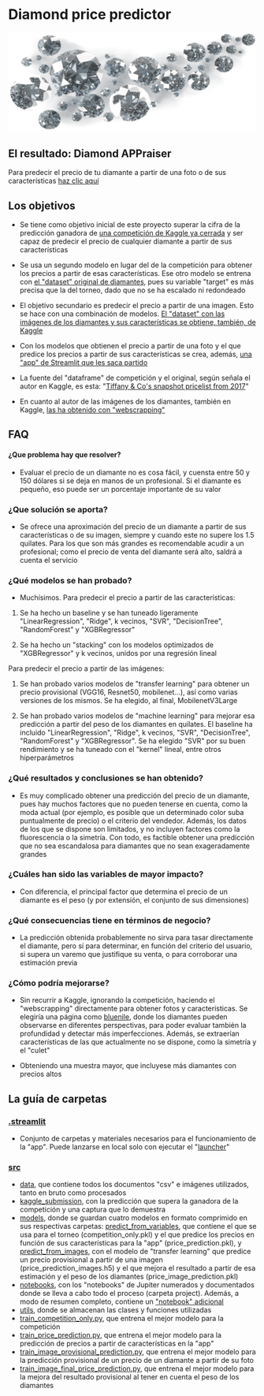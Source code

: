 # Diamond price predictor
<p align="center">
    <img src="/.streamlit/images/front_picture.png" width="1000">
</p>

## El resultado: Diamond APPraiser

Para predecir el precio de tu diamante a partir de una foto o de sus características [haz clic aquí](https://rogerperello-machine-learning-diamon--streamlitfilesmain-bke5k8.streamlit.app/)

## Los objetivos
- Se tiene como objetivo inicial de este proyecto superar la cifra de la predicción ganadora de [una competición de Kaggle ya cerrada](https://www.kaggle.com/competitions/diamonds-part-datamad0122/) y ser capaz de predecir el precio de cualquier diamante a partir de sus características

- Se usa un segundo modelo en lugar del de la competición para obtener los precios a partir de esas características. Ese otro modelo se entrena con [el "dataset" original de diamantes](https://www.kaggle.com/datasets/swatikhedekar/price-prediction-of-diamond), pues su variable "target" es más precisa que la del torneo, dado que no se ha escalado ni redondeado

- El objetivo secundario es predecir el precio a partir de una imagen. Esto se hace con una combinación de modelos. [El "dataset" con las imágenes de los diamantes y sus características se obtiene, también, de Kaggle](https://www.kaggle.com/datasets/harshitlakhani/natural-diamonds-prices-images)

- Con los modelos que obtienen el precio a partir de una foto y el que predice los precios a partir de sus características se crea, además, [una "app" de Streamlit que les saca partido](https://rogerperello-machine-learning-diamon--streamlitfilesmain-bke5k8.streamlit.app/)

- La fuente del "dataframe" de competición y el original, según señala el autor en Kaggle, es esta: "[Tiffany & Co's snapshot pricelist from 2017](https://www.chegg.com/homework-help/questions-and-answers/data-source-tiffany-co-s-snapshot-price-list-2017-data-detail-ofiginal-dataset-peblishod-t-q103429046)" 

- En cuanto al autor de las imágenes de los diamantes, también en Kaggle, [las ha obtenido con "webscrapping"](https://capitalwholesalediamonds.com/)

## FAQ

#### ¿Que problema hay que resolver?

- Evaluar el precio de un diamante no es cosa fácil, y cuensta entre 50 y 150 dólares si se deja en manos de un profesional. Si el diamante es pequeño, eso puede ser un porcentaje importante de su valor

### ¿Que solución se aporta?

- Se ofrece una aproximación del precio de un diamante a partir de sus características o de su imagen, siempre y cuando este no supere los 1.5 quilates. Para los que son más grandes es recomendable acudir a un profesional; como el precio de venta del diamante será alto, saldrá a cuenta el servicio

### ¿Qué modelos se han probado?

- Muchísimos. Para predecir el precio a partir de las características:

1) Se ha hecho un baseline y se han tuneado ligeramente "LinearRegression", "Ridge", k vecinos, "SVR", "DecisionTree", "RandomForest" y "XGBRegressor"

2) Se ha hecho un "stacking" con los modelos optimizados de "XGBRegressor" y k vecinos, unidos por una regresión lineal

Para predecir el precio a partir de las imágenes:

1) Se han probado varios modelos de "transfer learning" para obtener un precio provisional (VGG16, Resnet50, mobilenet...), así como varias versiones de los mismos. Se ha elegido, al final, MobilenetV3Large

2) Se han probado varios modelos de "machine learning" para mejorar esa predicción a partir del peso de los diamantes en quilates. El baseline ha incluido "LinearRegression", "Ridge", k vecinos, "SVR", "DecisionTree", "RandomForest" y "XGBRegressor". Se ha elegido "SVR" por su buen rendimiento y se ha tuneado con el "kernel" lineal, entre otros hiperparámetros

### ¿Qué resultados y conclusiones se han obtenido?

- Es muy complicado obtener una predicción del precio de un diamante, pues hay muchos factores que no pueden tenerse en cuenta, como la moda actual (por ejemplo, es posible que un determinado color suba puntualmente de precio) o el criterio del vendedor. Además, los datos de los que se dispone son limitados, y no incluyen factores como la fluorescencia o la simetría. Con todo, es factible obtener una predicción que no sea escandalosa para diamantes que no sean exageradamente grandes

### ¿Cuáles han sido las variables de mayor impacto?

- Con diferencia, el principal factor que determina el precio de un diamante es el peso (y por extensión, el conjunto de sus dimensiones)

### ¿Qué consecuencias tiene en términos de negocio?

- La predicción obtenida probablemente no sirva para tasar directamente el diamante, pero sí para determinar, en función del criterio del usuario, si supera un varemo que justifique su venta, o para corroborar una estimación previa

### ¿Cómo podría mejorarse?

- Sin recurrir a Kaggle, ignorando la competición, haciendo el "webscrapping" directamente para obtener fotos y características. Se elegiría una página como [bluenile](https://www.bluenile.com/es/en/diamond-details/LD21034945?track=FCOM&slot=1&type=1), donde los diamantes pueden observarse en diferentes perspectivas, para poder evaluar también la profundidad y detectar más imperfecciones. Además, se extraerían características de las que actualmente no se dispone, como la simetría y el "culet"

- Obteniendo una muestra mayor, que incluyese más diamantes con precios altos

## La guía de carpetas
### [.streamlit](/.streamlit)
- Conjunto de carpetas y materiales necesarios para el funcionamiento de la "app". Puede lanzarse en local solo con ejecutar el "[launcher](/.streamlit/launcher.py)"
### [src](/src)
- [data](/src/data), que contiene todos los documentos "csv" e imágenes utilizados, tanto en bruto como procesados
- [kaggle_submission](/src/kaggle_submission), con la predicción que supera la ganadora de la competición y una captura que lo demuestra
- [models](/src/models), donde se guardan cuatro modelos en formato comprimido en sus respectivas carpetas: [predict_from_variables](/src/models/predict_from_variables), que contiene el que se usa para el torneo (competition_only.pkl) y el que predice los precios en función de sus características para la "app" (price_prediction.pkl), y [predict_from_images](/src/models/predict_from_images), con el modelo de "transfer learning" que predice un precio provisional a partir de una imagen (price_prediction_images.h5) y el que mejora el resultado a partir de esa estimación y el peso de los diamantes (price_image_prediction.pkl)
- [notebooks](/src/notebooks), con los "notebooks" de Jupiter numerados y documentados donde se lleva a cabo todo el proceso (carpeta project). Además, a modo de resumen completo, contiene un ["notebook" adicional](src/notebooks/project_resume.ipynb)
- [utils](/src/utils), donde se almacenan las clases y funciones utilizadas
- [train_competition_only.py](/src/train_competition_only.py), que entrena el mejor modelo para la competición
- [train_price_prediction.py](/src/train_price_prediction.py), que entrena el mejor modelo para la predicción de precios a partir de características en la "app"
- [train_image_provisional_prediction.py](/src/train_image_provisional_prediction.py), que entrena el mejor modelo para la predicción provisional de un precio de un diamante a partir de su foto
- [train_image_final_price_prediction.py](/src/train_image_final_price_prediction.py), que entrena el mejor modelo para la mejora del resultado provisional al tener en cuenta el peso de los diamantes
